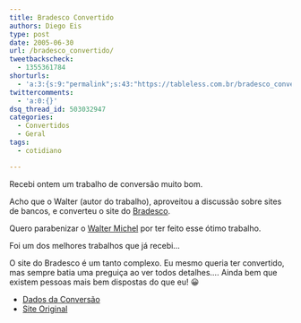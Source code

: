 ```yaml
---
title: Bradesco Convertido
authors: Diego Eis
type: post
date: 2005-06-30
url: /bradesco_convertido/
tweetbackscheck:
  - 1355361784
shorturls:
  - 'a:3:{s:9:"permalink";s:43:"https://tableless.com.br/bradesco_convertido";s:7:"tinyurl";s:26:"https://tinyurl.com/3pcxn77";s:4:"isgd";s:19:"https://is.gd/Zcab8s";}'
twittercomments:
  - 'a:0:{}'
dsq_thread_id: 503032947
categories:
  - Convertidos
  - Geral
tags:
  - cotidiano

---
```

Recebi ontem um trabalho de conversão muito bom.
  
Acho que o Walter (autor do trabalho), aproveitou a discussão sobre sites de bancos, e converteu o site do [Bradesco][1].

Quero parabenizar o [Walter Michel][2] por ter feito esse ótimo trabalho.
  
Foi um dos melhores trabalhos que já recebi&#8230;
  
O site do Bradesco é um tanto complexo. Eu mesmo queria ter convertido, mas sempre batia uma preguiça ao ver todos detalhes&#8230;. Ainda bem que existem pessoas mais bem dispostas do que eu! 😀

  * [Dados da Conversão][3]
  * [Site Original][4]

 [1]: https://tableless.com.br/convertidos/bradesco/tableless/
 [2]: https://www.estatis.com.br
 [3]: https://tableless.com.br/convertidos.asp#bradesco
 [4]: https://www.bradesco.com.br/